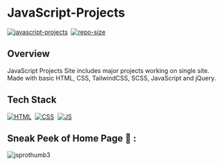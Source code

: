 # JavaScript-Projects



[![javascript-projects](https://img.shields.io/website-up-down-green-red/http/shields.io.svg?color=blue)](https://github.com/Aditya-chamadia-09/JavaScript-Projects/)&nbsp;
[![repo-size](https://img.shields.io/github/repo-size/jigar-sable/JavaScript-Projects)](https://github.com/Aditya-chamadia-09/JavaScript-Projects)

## Overview

JavaScript Projects Site includes major projects working on single site.
Made with basic HTML, CSS, TailwindCSS, SCSS, JavaScript and jQuery.

## Tech Stack
[![HTML](https://img.shields.io/badge/html5%20-%23E34F26.svg?&style=for-the-badge&logo=html5&logoColor=white)](https://github.com/Aditya-chamadia-09/JavaScript-Projects/search?l=html)&nbsp;
[![CSS](https://img.shields.io/badge/css3%20-%231572B6.svg?&style=for-the-badge&logo=css3&logoColor=white)](https://github.com/Aditya-chamadia-09/JavaScript-Projects/search?l=css)&nbsp;
[![JS](https://img.shields.io/badge/javascript%20-%23323330.svg?&style=for-the-badge&logo=javascript&logoColor=%23F7DF1E)](https://github.com/Aditya-chamadia-09/JavaScript-Projects/search?l=javascript)

## Sneak Peek of Home Page 🙈 :
![jsprothumb3](https://user-images.githubusercontent.com/64949957/124395721-3eac3880-dd23-11eb-99ca-b43f2c2e0d38.png)



